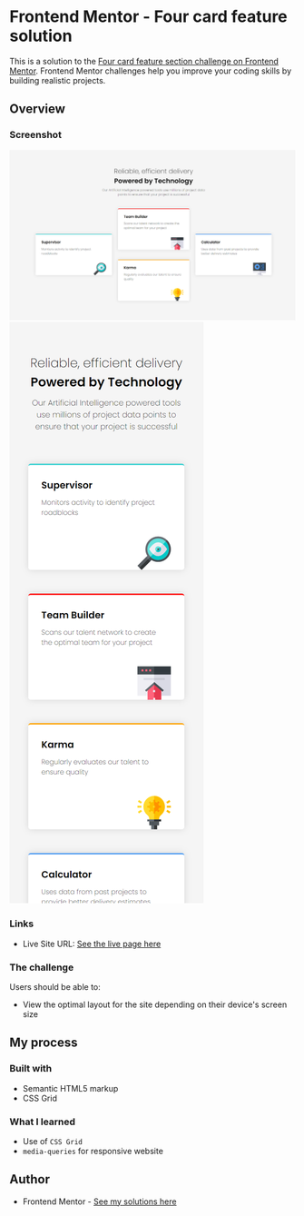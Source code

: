 # Frontend Mentor - Four card feature solution

This is a solution to the [Four card feature section challenge on Frontend Mentor](https://www.frontendmentor.io/challenges/four-card-feature-section-weK1eFYK). Frontend Mentor challenges help you improve your coding skills by building realistic projects.

## Overview

### Screenshot

![](./screenshot.png)![](./screenshot-mobile.png)

### Links

- Live Site URL: [See the live page here](https://kasia307584.github.io/challenge_Four-Card-Section/)

### The challenge

Users should be able to:

- View the optimal layout for the site depending on their device's screen size

## My process

### Built with

- Semantic HTML5 markup
- CSS Grid

### What I learned

- Use of `CSS Grid`
- `media-queries` for responsive website

## Author

- Frontend Mentor - [See my solutions here](https://www.frontendmentor.io/profile/Kasia307584)
